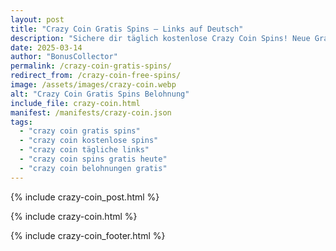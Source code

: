 ```yaml
---
layout: post
title: "Crazy Coin Gratis Spins – Links auf Deutsch"
description: "Sichere dir täglich kostenlose Crazy Coin Spins! Neue Gratis-Links für deutsche Spieler – 100% sicher und aktuell."
date: 2025-03-14
author: "BonusCollector"
permalink: /crazy-coin-gratis-spins/
redirect_from: /crazy-coin-free-spins/
image: /assets/images/crazy-coin.webp
alt: "Crazy Coin Gratis Spins Belohnung"
include_file: crazy-coin.html
manifest: /manifests/crazy-coin.json
tags: 
  - "crazy coin gratis spins"
  - "crazy coin kostenlose spins"
  - "crazy coin tägliche links"
  - "crazy coin spins gratis heute"
  - "crazy coin belohnungen gratis"
---
```

{% include crazy-coin_post.html %}

{% include crazy-coin.html %}

{% include crazy-coin_footer.html %}